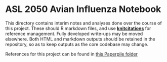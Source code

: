 # ASL 2050 Avian Influenza Notebook

This directory contains interim notes and analyses done over the course of
this project. These should R markdown files, and use
**[knitcitations]()** for reference management. Fully developed write-ups may be moved elsewhere.  Both HTML and markdown outputs should be retained in the repository,
so as to keep outputs as the core codebase may change.

References for this project can be found in [this Paperpile folder](https://paperpile.com/shared/NmMQtu)